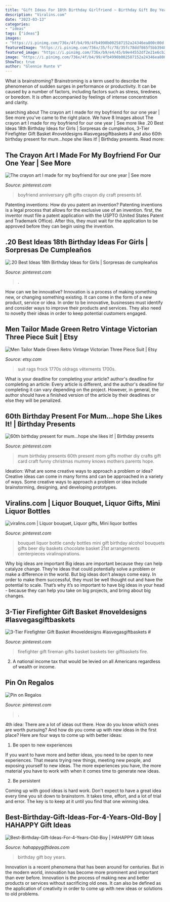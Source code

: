 ```yaml
---
title: "Gift Ideas For 18th Birthday Girlfriend ~ Birthday Gift Boy Years"
description: "Viralins.com"
date: "2023-03-13"
categories:
- "ideas"
tags: ["ideas"]
images:
- "https://i.pinimg.com/736x/4f/b4/99/4fb4990b002587152a24346ea800c00d.jpg"
featuredImage: "https://i.pinimg.com/736x/35/fc/78/35fc78ddf865f5bb3948ababb81e5001.jpg"
featured_image: "https://i.pinimg.com/736x/b9/e4/45/b9e44552df2e21e6cb2e3f988d47b756--firefighter-gifts-service-projects.jpg"
image: "https://i.pinimg.com/736x/4f/b4/99/4fb4990b002587152a24346ea800c00d.jpg"
ShowToc: true
author: "Glennie Runte V"
---
```



What is brainstroming?
Brainstroming is a term used to describe the phenomenon of sudden surges in performance or productivity. It can be caused by a number of factors, including factors such as stress, tiredness, or boredom. It is often accompanied by feelings of intense concentration and clarity.

	

		
searching about The crayon art I made for my boyfriend for our one year | See more you've came to the right place. We have 8 Images about The crayon art I made for my boyfriend for our one year | See more like .20 Best Ideas 18th Birthday Ideas for Girls | Sorpresas de cumpleaños, 3-Tier Firefighter Gift Basket #noveldesigns #lasvegasgiftbaskets # and also 60th birthday present for mum...hope she likes it! | Birthday presents. Read more:
		
    
## The Crayon Art I Made For My Boyfriend For Our One Year | See More

<img loading=lazy src="https://i.pinimg.com/736x/81/83/b2/8183b22efc31c0b5774f8df62d2fd0d3--boyfriend-ideas-gift-for-boyfriend.jpg" onerror="this.onerror=null;this.src='https://tse1.mm.bing.net/th?id=OIP.1U2ziVpNO64wY2aJ54q9jgHaJ3&amp;pid=15.1';" alt="The crayon art I made for my boyfriend for our one year | See more">

_Source: pinterest.com_

>boyfriend anniversary gift gifts crayon diy craft presents bf. 

	

Patenting inventions: How do you patent an invention?
Patenting inventions is a legal process that allows for the exclusive use of an invention. first, the inventor must file a patent application with the USPTO (United States Patent and Trademark Office). After this, they must wait for the application to be approved before they can begin using the invention.

    
## .20 Best Ideas 18th Birthday Ideas For Girls | Sorpresas De Cumpleaños

<img loading=lazy src="https://i.pinimg.com/736x/98/c1/dc/98c1dc16d30e3a8fc64a47b97db79977.jpg" onerror="this.onerror=null;this.src='https://tse3.mm.bing.net/th?id=OIP.j7gO-E8cH6DWJ-40hpkrAwHaHa&amp;pid=15.1';" alt=".20 Best Ideas 18th Birthday Ideas for Girls | Sorpresas de cumpleaños">

_Source: pinterest.com_

>. 

	

How can we be innovative?
Innovation is a process of making something new, or changing something existing. It can come in the form of a new product, service or idea. In order to be innovative, businesses must identify and consider ways to improve their products and services. They also need to novelty their ideas in order to keep potential customers engaged.

    
## Men Tailor Made Green Retro Vintage Victorian Three Piece Suit | Etsy

<img loading=lazy src="https://i.etsystatic.com/23713226/r/il/57c94c/2735854708/il_1588xN.2735854708_f92r.jpg" onerror="this.onerror=null;this.src='https://tse2.mm.bing.net/th?id=OIP.3hifR9D7ZBtW6Hv-8AWCMQHaLR&amp;pid=15.1';" alt="Men Tailor Made Green Retro Vintage Victorian Three Piece Suit | Etsy">

_Source: etsy.com_

>suit rags frock 1770s oldrags vêtements 1700s. 

	

What is your deadline for completing your article?
author's deadline for completing an article:
Every article is different, and the author's deadline for completing it can vary depending on the project. However, in general, the author should have a finished version of the article by their deadlines or else they will be penalized.

    
## 60th Birthday Present For Mum...hope She Likes It! | Birthday Presents

<img loading=lazy src="https://i.pinimg.com/736x/f1/fc/c8/f1fcc8e4ed87a7875dbb2decdc1bea97--birthday-presents-for-mum-mum-birthday-card.jpg" onerror="this.onerror=null;this.src='https://tse4.mm.bing.net/th?id=OIP.cXNZ9usy2EFz3CCjO-HWSQHaJ4&amp;pid=15.1';" alt="60th birthday present for mum...hope she likes it! | Birthday presents">

_Source: pinterest.com_

>mum birthday presents 60th present mom gifts mother diy crafts gift card craft funny christmas mummy knows mothers parents hope. 

	

Ideation: What are some creative ways to approach a problem or idea?
Creative ideas can come in many forms and can be approached in a variety of ways. Some creative ways to approach a problem or idea include brainstorming, designing, and developing prototypes.

    
## Viralins.com | Liquor Bouquet, Liquor Gifts, Mini Liquor Bottles

<img loading=lazy src="https://i.pinimg.com/736x/4f/b4/99/4fb4990b002587152a24346ea800c00d.jpg" onerror="this.onerror=null;this.src='https://tse4.mm.bing.net/th?id=OIP.qV8-2Q82Za3OLxmMmTSbAgHaJ3&amp;pid=15.1';" alt="viralins.com | Liquor bouquet, Liquor gifts, Mini liquor bottles">

_Source: pinterest.com_

>bouquet liquor bottle candy bottles mini gift birthday alcohol bouquets gifts beer diy baskets chocolate basket 21st arrangements centerpieces viralinspirations. 

	

Why big ideas are important
Big ideas are important because they can help catalyze change. They’re ideas that could potentially solve a problem or make a difference in the world. But big ideas don’t always come easy. In order to make them successful, they must be well thought out and have the potential to scale.
That’s why it’s so important to have big ideas in your head - because they can help you take on big projects, and bring about big changes.

    
## 3-Tier Firefighter Gift Basket #noveldesigns #lasvegasgiftbaskets #

<img loading=lazy src="https://i.pinimg.com/736x/b9/e4/45/b9e44552df2e21e6cb2e3f988d47b756--firefighter-gifts-service-projects.jpg" onerror="this.onerror=null;this.src='https://tse1.mm.bing.net/th?id=OIP.AUsQSH1bkfvZPGpGq7IuGwAAAA&amp;pid=15.1';" alt="3-Tier Firefighter Gift Basket #noveldesigns #lasvegasgiftbaskets #">

_Source: pinterest.com_

>firefighter gift fireman gifts basket baskets tier giftbaskets fire. 

	

2. A national income tax that would be levied on all Americans regardless of wealth or income.

    
## Pin On Regalos

<img loading=lazy src="https://i.pinimg.com/736x/35/fc/78/35fc78ddf865f5bb3948ababb81e5001.jpg" onerror="this.onerror=null;this.src='https://tse3.mm.bing.net/th?id=OIP.rBlpdqo_vykoX9lynIKFoQHaNK&amp;pid=15.1';" alt="Pin on Regalos">

_Source: pinterest.com_

>. 

	

4th idea:
There are a lot of ideas out there. How do you know which ones are worth pursuing? And how do you come up with new ideas in the first place?
Here are four ways to come up with better ideas:

1. Be open to new experiences

If you want to have more and better ideas, you need to be open to new experiences. That means trying new things, meeting new people, and exposing yourself to new ideas. The more experiences you have, the more material you have to work with when it comes time to generate new ideas.

2. Be persistent

Coming up with good ideas is hard work. Don't expect to have a great idea every time you sit down to brainstorm. It takes time, effort, and a lot of trial and error. The key is to keep at it until you find that one winning idea.

    
## Best-Birthday-Gift-Ideas-For-4-Years-Old-Boy | HAHAPPY Gift Ideas

<img loading=lazy src="https://hahappygiftideas.com/wp-content/uploads/2020/03/Best-Birthday-Gift-Ideas-For-4-Years-Old-Boy.png" onerror="this.onerror=null;this.src='https://tse4.mm.bing.net/th?id=OIP.GQlTJTZd5DeX9BwsvMi0qAHaLG&amp;pid=15.1';" alt="Best-Birthday-Gift-Ideas-For-4-Years-Old-Boy | HAHAPPY Gift Ideas">

_Source: hahappygiftideas.com_

>birthday gift boy years. 

	

Innovation is a recent phenomena that has been around for centuries. But in the modern world, innovation has become more prominent and important than ever before. Innovation is the process of making new and better products or services without sacrificing old ones. It can also be defined as the application of creativity in order to come up with new ideas or solutions to old problems.

